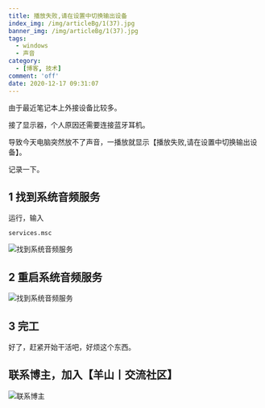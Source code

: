 ```yaml
---
title: 播放失败,请在设置中切换输出设备
index_img: /img/articleBg/1(37).jpg
banner_img: /img/articleBg/1(37).jpg
tags:
  - windows
  - 声音
category:
  - [博客, 技术] 
comment: 'off'
date: 2020-12-17 09:31:07
---
```


由于最近笔记本上外接设备比较多。

接了显示器，个人原因还需要连接蓝牙耳机。

导致今天电脑突然放不了声音，一播放就显示【播放失败,请在设置中切换输出设备】。

记录一下。

<!-- more -->

## 1 找到系统音频服务

运行，输入

```
services.msc
```

![找到系统音频服务](/img/articleContent/播放失败,请在设置中切换输出设备/win10_voice_1.png)

## 2 重启系统音频服务

![找到系统音频服务](/img/articleContent/播放失败,请在设置中切换输出设备/win10_voice_2.png)

## 3 完工

好了，赶紧开始干活吧，好烦这个东西。


## 联系博主，加入【羊山丨交流社区】
![联系博主](/img/icon/wechatFindMe.png)